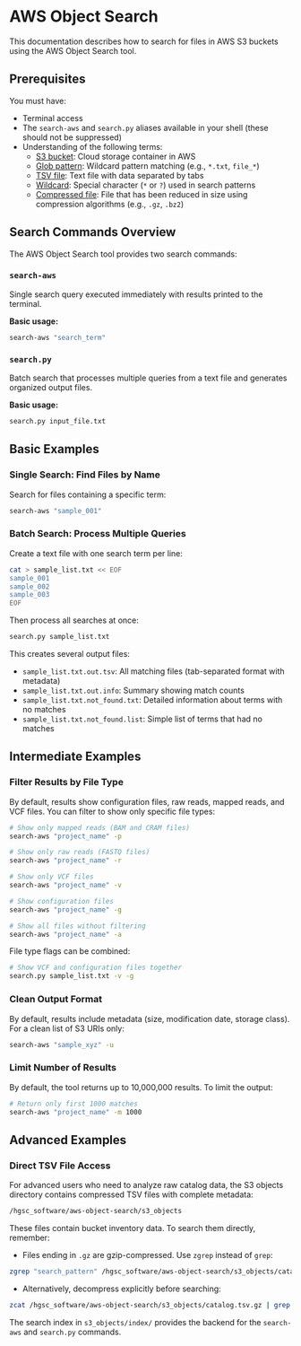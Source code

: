 # AWS Object Search

This documentation describes how to search for files in AWS S3 buckets using the AWS Object Search tool.

## Prerequisites

You must have:

- Terminal access
- The `search-aws` and `search.py` aliases available in your shell (these should not be suppressed)
- Understanding of the following terms:
  - [S3 bucket](https://en.wikipedia.org/wiki/Amazon_S3): Cloud storage container in AWS
  - [Glob pattern](https://en.wikipedia.org/wiki/Glob_(programming)): Wildcard pattern matching (e.g., `*.txt`, `file_*`)
  - [TSV file](https://en.wikipedia.org/wiki/Tab-separated_values): Text file with data separated by tabs
  - [Wildcard](https://en.wikipedia.org/wiki/Wildcard_character): Special character (`*` or `?`) used in search patterns
  - [Compressed file](https://en.wikipedia.org/wiki/Data_compression): File that has been reduced in size using compression algorithms (e.g., `.gz`, `.bz2`)

## Search Commands Overview

The AWS Object Search tool provides two search commands:

### `search-aws`
Single search query executed immediately with results printed to the terminal.

**Basic usage:**
```bash
search-aws "search_term"
```

### `search.py`
Batch search that processes multiple queries from a text file and generates organized output files.

**Basic usage:**
```bash
search.py input_file.txt
```

## Basic Examples

### Single Search: Find Files by Name

Search for files containing a specific term:

```bash
search-aws "sample_001"
```

### Batch Search: Process Multiple Queries

Create a text file with one search term per line:

```bash
cat > sample_list.txt << EOF
sample_001
sample_002
sample_003
EOF
```

Then process all searches at once:

```bash
search.py sample_list.txt
```

This creates several output files:
- `sample_list.txt.out.tsv`: All matching files (tab-separated format with metadata)
- `sample_list.txt.out.info`: Summary showing match counts
- `sample_list.txt.not_found.txt`: Detailed information about terms with no matches
- `sample_list.txt.not_found.list`: Simple list of terms that had no matches

## Intermediate Examples

### Filter Results by File Type

By default, results show configuration files, raw reads, mapped reads, and VCF files. You can filter to show only specific file types:

```bash
# Show only mapped reads (BAM and CRAM files)
search-aws "project_name" -p

# Show only raw reads (FASTQ files)
search-aws "project_name" -r

# Show only VCF files
search-aws "project_name" -v

# Show configuration files
search-aws "project_name" -g

# Show all files without filtering
search-aws "project_name" -a
```

File type flags can be combined:

```bash
# Show VCF and configuration files together
search.py sample_list.txt -v -g
```

### Clean Output Format

By default, results include metadata (size, modification date, storage class). For a clean list of S3 URIs only:

```bash
search-aws "sample_xyz" -u
```

### Limit Number of Results

By default, the tool returns up to 10,000,000 results. To limit the output:

```bash
# Return only first 1000 matches
search-aws "project_name" -m 1000
```

## Advanced Examples

### Direct TSV File Access

For advanced users who need to analyze raw catalog data, the S3 objects directory contains compressed TSV files with complete metadata:

```bash
/hgsc_software/aws-object-search/s3_objects
```

These files contain bucket inventory data. To search them directly, remember:

- Files ending in `.gz` are gzip-compressed. Use `zgrep` instead of `grep`:

```bash
zgrep "search_pattern" /hgsc_software/aws-object-search/s3_objects/catalog.tsv.gz
```

- Alternatively, decompress explicitly before searching:

```bash
zcat /hgsc_software/aws-object-search/s3_objects/catalog.tsv.gz | grep "search_pattern"
```

The search index in `s3_objects/index/` provides the backend for the `search-aws` and `search.py` commands.
